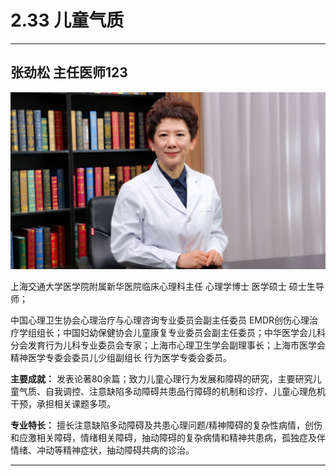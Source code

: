 # 2.33 儿童气质

---

## 张劲松 主任医师123

![1678686613634](image/c02_033/1678686613634.png)

上海交通大学医学院附属新华医院临床心理科主任 心理学博士 医学硕士 硕士生导师；

中国心理卫生协会心理治疗与心理咨询专业委员会副主任委员 EMDR创伤心理治疗学组组长；中国妇幼保健协会儿童康复专业委员会副主任委员；中华医学会儿科分会发育行为儿科专业委员会专家；上海市心理卫生学会副理事长；上海市医学会精神医学专委会委员儿少组副组长 行为医学专委会委员。

**主要成就：** 发表论著80余篇；致力儿童心理行为发展和障碍的研究，主要研究儿童气质、自我调控、注意缺陷多动障碍共患品行障碍的机制和诊疗、儿童心理危机干预，承担相关课题多项。

**专业特长：** 擅长注意缺陷多动障碍及共患心理问题/精神障碍的复杂性病情，创伤和应激相关障碍，情绪相关障碍，抽动障碍的复杂病情和精神共患病，孤独症及伴情绪、冲动等精神症状，抽动障碍共病的诊治。

---
